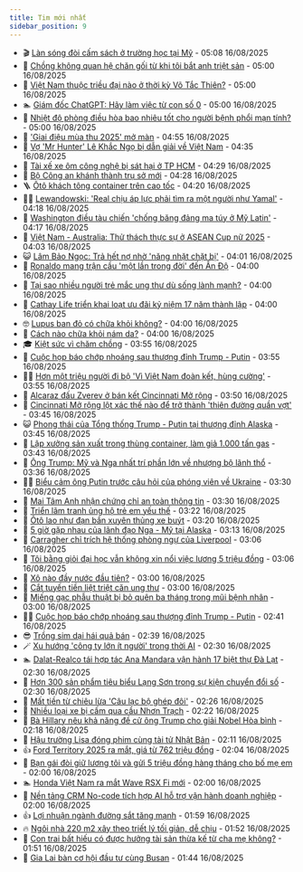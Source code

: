 ```yaml
---
title: Tim mới nhất
sidebar_position: 9
---
```


<!-- vnexpress-tin-moi-nhat:START -->
- 🎬 [Làn sóng đòi cấm sách ở trường học tại Mỹ](https://vnexpress.net/lan-song-doi-cam-sach-o-truong-hoc-tai-my-4927488.html) - 05:08 16/08/2025
- 🐎 [Chồng không quan hệ chăn gối từ khi tôi bắt anh triệt sản](https://vnexpress.net/chong-khong-quan-he-chan-goi-tu-khi-toi-bat-anh-triet-san-4927538.html) - 05:00 16/08/2025
- 🦍 [Việt Nam thuộc triều đại nào ở thời kỳ Võ Tắc Thiên?](https://vnexpress.net/crossword-giai-o-chu-o-chu-viet-nam-thuoc-trieu-dai-nao-o-thoi-ky-vo-tac-thien-4926862.html) - 05:00 16/08/2025
- 🏊 [Giám đốc ChatGPT: Hãy làm việc từ con số 0](https://vnexpress.net/giam-doc-chatgpt-hay-lam-viec-tu-con-so-0-4925399.html) - 05:00 16/08/2025
- 🎊 [Nhiệt độ phòng điều hòa bao nhiêu tốt cho người bệnh phổi mạn tính?](https://vnexpress.net/nhiet-do-phong-dieu-hoa-bao-nhieu-tot-cho-nguoi-benh-phoi-man-tinh-4927615.html) - 05:00 16/08/2025
- 🎃 [&#39;Giai điệu mùa thu 2025&#39; mở màn](https://vnexpress.net/giai-dieu-mua-thu-2025-mo-man-4927349.html) - 04:55 16/08/2025
- 🧰 [Vợ &#39;Mr Hunter&#39; Lê Khắc Ngọ bị dẫn giải về Việt Nam](https://vnexpress.net/vo-mr-hunter-le-khac-ngo-bi-dan-giai-ve-viet-nam-4927630.html) - 04:35 16/08/2025
- 🔭 [Tài xế xe ôm công nghệ bị sát hại ở TP HCM](https://vnexpress.net/tai-xe-xe-om-cong-nghe-bi-sat-hai-o-tp-hcm-4927604.html) - 04:29 16/08/2025
- 🫶 [Bộ Công an khánh thành trụ sở mới](https://vnexpress.net/bo-cong-an-khanh-thanh-tru-so-moi-4927614.html) - 04:28 16/08/2025
- 🪜 [Ôtô khách tông container trên cao tốc](https://vnexpress.net/oto-khach-tong-container-tren-cao-toc-4927627.html) - 04:20 16/08/2025
- 👨‍🏫 [Lewandowski: &#39;Real chịu áp lực phải tìm ra một người như Yamal&#39;](https://vnexpress.net/lewandowski-real-chiu-ap-luc-phai-tim-ra-mot-nguoi-nhu-yamal-4927590.html) - 04:18 16/08/2025
- 🎊 [Washington điều tàu chiến &#39;chống băng đảng ma túy ở Mỹ Latin&#39;](https://vnexpress.net/washington-dieu-tau-chien-chong-bang-dang-ma-tuy-o-my-latin-4927589.html) - 04:17 16/08/2025
- 🎊 [Việt Nam - Australia: Thử thách thực sự ở ASEAN Cup nữ 2025](https://vnexpress.net/viet-nam-australia-thu-thach-thuc-su-o-asean-cup-nu-2025-4927617.html) - 04:03 16/08/2025
- 😺 [Lâm Bảo Ngọc: Trả hết nợ nhờ &#39;năng nhặt chặt bị&#39;](https://vnexpress.net/lam-bao-ngoc-tra-het-no-nho-nang-nhat-chat-bi-4926263.html) - 04:01 16/08/2025
- 🐘 [Ronaldo mang trận cầu &#39;một lần trong đời&#39; đến Ấn Độ](https://vnexpress.net/ronaldo-mang-tran-cau-mot-lan-trong-doi-den-an-do-4927601.html) - 04:00 16/08/2025
- 🌁 [Tại sao nhiều người trẻ mắc ung thư dù sống lành mạnh?](https://vnexpress.net/tai-sao-nhieu-nguoi-tre-mac-ung-thu-du-song-lanh-manh-4927403.html) - 04:00 16/08/2025
- 🐲 [Cathay Life triển khai loạt ưu đãi kỷ niệm 17 năm thành lập](https://vnexpress.net/cathay-life-trien-khai-loat-uu-dai-ky-niem-17-nam-thanh-lap-4927606.html) - 04:00 16/08/2025
- 🤓 [Lupus ban đỏ có chữa khỏi không?](https://vnexpress.net/lupus-ban-do-co-chua-khoi-khong-4927585.html) - 04:00 16/08/2025
- 💪 [Cách nào chữa khỏi nám da?](https://vnexpress.net/cach-nao-chua-khoi-nam-da-4927579.html) - 04:00 16/08/2025
- 🎓 [Kiệt sức vì chăm chồng](https://vnexpress.net/kiet-suc-vi-cham-chong-4927063.html) - 03:55 16/08/2025
- 🫣 [Cuộc họp báo chớp nhoáng sau thượng đỉnh Trump - Putin](https://vnexpress.net/cuoc-hop-bao-chop-nhoang-sau-thuong-dinh-trump-putin-4927622.html) - 03:55 16/08/2025
- 🧑‍💻 [Hơn một triệu người đi bộ &#39;Vì Việt Nam đoàn kết, hùng cường&#39;](https://vnexpress.net/hon-mot-trieu-nguoi-di-bo-vi-viet-nam-doan-ket-hung-cuong-4927599.html) - 03:55 16/08/2025
- 🐲 [Alcaraz đấu Zverev ở bán kết Cincinnati Mở rộng](https://vnexpress.net/alcaraz-dau-zverev-o-ban-ket-cincinnati-mo-rong-4927619.html) - 03:50 16/08/2025
- 🌝 [Cincinnati Mở rộng lột xác thế nào để trở thành &#39;thiên đường quần vợt&#39;](https://vnexpress.net/cincinnati-mo-rong-lot-xac-the-nao-de-tro-thanh-thien-duong-quan-vot-4927618.html) - 03:45 16/08/2025
- 😺 [Phong thái của Tổng thống Trump - Putin tại thượng đỉnh Alaska](https://vnexpress.net/phong-thai-cua-tong-thong-trump-putin-tai-thuong-dinh-alaska-4927549.html) - 03:45 16/08/2025
- 🐎 [Lập xưởng sản xuất trong thùng container, làm giả 1.000 tấn gas](https://vnexpress.net/lap-xuong-san-xuat-trong-thung-container-lam-gia-1-000-tan-gas-4927594.html) - 03:43 16/08/2025
- 🎡 [Ông Trump: Mỹ và Nga nhất trí phần lớn về nhượng bộ lãnh thổ](https://vnexpress.net/ong-trump-my-va-nga-nhat-tri-phan-lon-ve-nhuong-bo-lanh-tho-4927587.html) - 03:36 16/08/2025
- 👨‍🏫 [Biểu cảm ông Putin trước câu hỏi của phóng viên về Ukraine](https://vnexpress.net/bieu-cam-ong-putin-truoc-cau-hoi-cua-phong-vien-ve-ukraine-4927598.html) - 03:30 16/08/2025
- 🦆 [Mai Tâm Anh nhận chứng chỉ an toàn thông tin](https://vnexpress.net/mai-tam-anh-nhan-chung-chi-an-toan-thong-tin-4927592.html) - 03:30 16/08/2025
- 🚦 [Triển lãm tranh ủng hộ trẻ em yếu thế](https://vnexpress.net/trien-lam-tranh-ung-ho-tre-em-yeu-the-4927550.html) - 03:22 16/08/2025
- 💫 [Ôtô lao như đạn bắn xuyên thủng xe buýt](https://vnexpress.net/oto-lao-nhu-dan-ban-xuyen-thung-xe-buyt-4927555.html) - 03:20 16/08/2025
- 🎉 [5 giờ gặp nhau của lãnh đạo Nga - Mỹ tại Alaska](https://vnexpress.net/5-gio-gap-nhau-cua-lanh-dao-nga-my-tai-alaska-4927575.html) - 03:13 16/08/2025
- 🌋 [Carragher chỉ trích hệ thống phòng ngự của Liverpool](https://vnexpress.net/carragher-chi-trich-he-thong-phong-ngu-cua-liverpool-4927572.html) - 03:06 16/08/2025
- 🤖 [Tôi bằng giỏi đại học vẫn không xin nổi việc lương 5 triệu đồng](https://vnexpress.net/toi-bang-gioi-dai-hoc-van-khong-xin-noi-viec-luong-5-trieu-dong-4927570.html) - 03:06 16/08/2025
- 🦏 [Xô nào đầy nước đầu tiên?](https://vnexpress.net/cau-do-iq-thu-tai-suy-luan-xo-nao-day-nuoc-dau-tien-4927431.html) - 03:00 16/08/2025
- 🦩 [Cắt tuyến tiền liệt triệt căn ung thư](https://vnexpress.net/cat-tuyen-tien-liet-triet-can-ung-thu-4927569.html) - 03:00 16/08/2025
- 👺 [Miếng gạc phẫu thuật bị bỏ quên ba tháng trong mũi bệnh nhân](https://vnexpress.net/mieng-gac-phau-thuat-bi-bo-quen-ba-thang-trong-mui-benh-nhan-4927535.html) - 03:00 16/08/2025
- 🧑‍🏫 [Cuộc họp báo chớp nhoáng sau thượng đỉnh Trump - Putin](https://vnexpress.net/cuoc-hop-bao-chop-nhoang-sau-thuong-dinh-trump-putin-4927562.html) - 02:41 16/08/2025
- 😎 [Trồng sim dại hái quả bán](https://vnexpress.net/trong-sim-dai-hai-qua-ban-4926044.html) - 02:39 16/08/2025
- 🪄 [Xu hướng &#39;công ty lớn ít người&#39; trong thời AI](https://vnexpress.net/xu-huong-cong-ty-lon-it-nguoi-trong-thoi-ai-4926062.html) - 02:30 16/08/2025
- 🏊 [Dalat-Realco tái hợp tác Ana Mandara vận hành 17 biệt thự Đà Lạt](https://vnexpress.net/dalat-realco-tai-hop-tac-ana-mandara-van-hanh-17-biet-thu-da-lat-4927492.html) - 02:30 16/08/2025
- 💃 [Hơn 300 sản phẩm tiêu biểu Lạng Sơn trong sự kiện chuyển đổi số](https://vnexpress.net/hon-300-san-pham-tieu-bieu-lang-son-trong-su-kien-chuyen-doi-so-4927398.html) - 02:30 16/08/2025
- 🦆 [Mất tiền từ chiêu lừa &#39;Câu lạc bộ ghép đôi&#39;](https://vnexpress.net/mat-tien-tu-chieu-lua-cau-lac-bo-ghep-doi-4927249.html) - 02:26 16/08/2025
- 🎊 [Nhiều loại xe bị cấm qua cầu Nhơn Trạch](https://vnexpress.net/nhieu-loai-xe-bi-cam-qua-cau-nhon-trach-4927556.html) - 02:22 16/08/2025
- 👺 [Bà Hillary nêu khả năng đề cử ông Trump cho giải Nobel Hòa bình](https://vnexpress.net/ba-hillary-neu-kha-nang-de-cu-ong-trump-cho-giai-nobel-hoa-binh-4927554.html) - 02:18 16/08/2025
- 🎡 [Hậu trường Lisa đóng phim cùng tài tử Nhật Bản](https://vnexpress.net/hau-truong-lisa-dong-phim-cung-tai-tu-nhat-ban-4927560.html) - 02:11 16/08/2025
- 👍 [Ford Territory 2025 ra mắt, giá từ 762 triệu đồng](https://vnexpress.net/ford-territory-2025-ra-mat-gia-tu-762-trieu-dong-4927228.html) - 02:04 16/08/2025
- 🐎 [Bạn gái đòi giữ lương tôi và gửi 5 triệu đồng hàng tháng cho bố mẹ em](https://vnexpress.net/ban-gai-doi-giu-luong-ban-gai-thuc-dung-ban-gai-doi-giu-luong-toi-va-gui-5-trieu-dong-hang-thang-cho-bo-me-em-4927382.html) - 02:00 16/08/2025
- 🏊 [Honda Việt Nam ra mắt Wave RSX Fi mới](https://vnexpress.net/honda-viet-nam-ra-mat-wave-rsx-fi-moi-4927267.html) - 02:00 16/08/2025
- 🦩 [Nền tảng CRM No-code tích hợp AI hỗ trợ vận hành doanh nghiệp](https://vnexpress.net/nen-tang-crm-no-code-tich-hop-ai-ho-tro-van-hanh-doanh-nghiep-4926929.html) - 02:00 16/08/2025
- 👍 [Lợi nhuận ngành đường sắt tăng mạnh](https://vnexpress.net/loi-nhuan-nganh-duong-sat-tang-manh-4927468.html) - 01:59 16/08/2025
- 🔥 [Ngôi nhà 220 m2 xây theo triết lý tối giản, dễ chịu](https://vnexpress.net/ngoi-nha-220-m2-xay-theo-triet-ly-toi-gian-de-chiu-4927231.html) - 01:52 16/08/2025
- 💄 [Con trai bất hiếu có được hưởng tài sản thừa kế từ cha mẹ không?](https://vnexpress.net/con-bat-hieu-co-duoc-huong-tai-san-thua-ke-tu-cha-me-khong-4926825.html) - 01:51 16/08/2025
- 🤡 [Gia Lai bàn cơ hội đầu tư cùng Busan](https://vnexpress.net/gia-lai-ban-co-hoi-dau-tu-cung-busan-4927281.html) - 01:44 16/08/2025<!-- vnexpress-tin-moi-nhat:END -->
